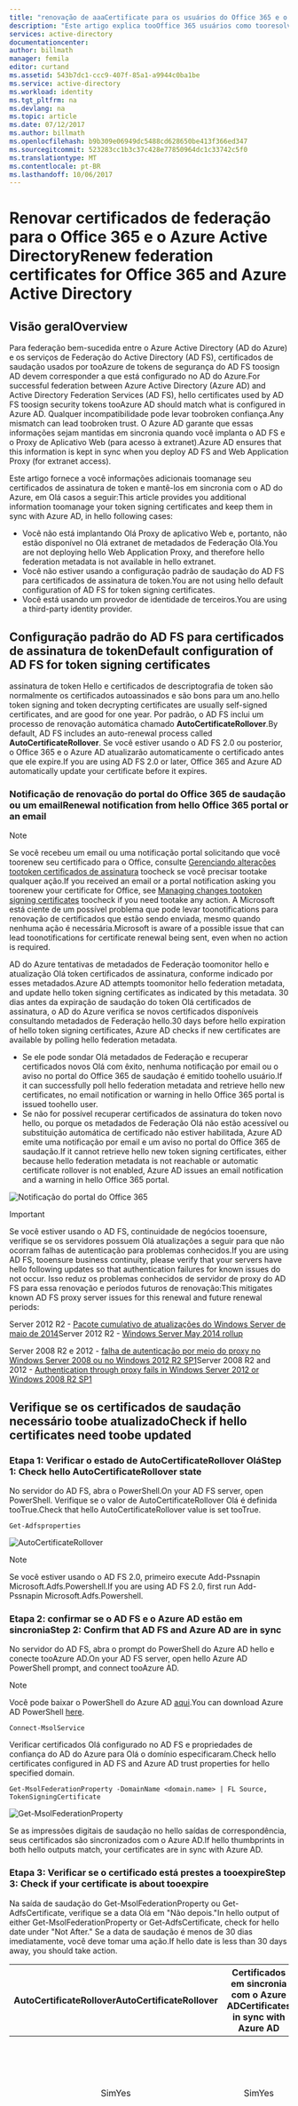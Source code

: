 ```yaml
---
title: "renovação de aaaCertificate para os usuários do Office 365 e o Azure AD | Microsoft Docs"
description: "Este artigo explica tooOffice 365 usuários como tooresolve problemas de emails que notificação-lo sobre como renovar um certificado."
services: active-directory
documentationcenter: 
author: billmath
manager: femila
editor: curtand
ms.assetid: 543b7dc1-ccc9-407f-85a1-a9944c0ba1be
ms.service: active-directory
ms.workload: identity
ms.tgt_pltfrm: na
ms.devlang: na
ms.topic: article
ms.date: 07/12/2017
ms.author: billmath
ms.openlocfilehash: b9b309e06949dc5488cd628650be413f366ed347
ms.sourcegitcommit: 523283cc1b3c37c428e77850964dc1c33742c5f0
ms.translationtype: MT
ms.contentlocale: pt-BR
ms.lasthandoff: 10/06/2017
---
```

# <a name="renew-federation-certificates-for-office-365-and-azure-active-directory"></a><span data-ttu-id="0583a-103">Renovar certificados de federação para o Office 365 e o Azure Active Directory</span><span class="sxs-lookup"><span data-stu-id="0583a-103">Renew federation certificates for Office 365 and Azure Active Directory</span></span>
## <a name="overview"></a><span data-ttu-id="0583a-104">Visão geral</span><span class="sxs-lookup"><span data-stu-id="0583a-104">Overview</span></span>
<span data-ttu-id="0583a-105">Para federação bem-sucedida entre o Azure Active Directory (AD do Azure) e os serviços de Federação do Active Directory (AD FS), certificados de saudação usados por tooAzure de tokens de segurança do AD FS toosign AD devem corresponder a que está configurado no AD do Azure.</span><span class="sxs-lookup"><span data-stu-id="0583a-105">For successful federation between Azure Active Directory (Azure AD) and Active Directory Federation Services (AD FS), hello certificates used by AD FS toosign security tokens tooAzure AD should match what is configured in Azure AD.</span></span> <span data-ttu-id="0583a-106">Qualquer incompatibilidade pode levar toobroken confiança.</span><span class="sxs-lookup"><span data-stu-id="0583a-106">Any mismatch can lead toobroken trust.</span></span> <span data-ttu-id="0583a-107">O Azure AD garante que essas informações sejam mantidas em sincronia quando você implanta o AD FS e o Proxy de Aplicativo Web (para acesso à extranet).</span><span class="sxs-lookup"><span data-stu-id="0583a-107">Azure AD ensures that this information is kept in sync when you deploy AD FS and Web Application Proxy (for extranet access).</span></span>

<span data-ttu-id="0583a-108">Este artigo fornece a você informações adicionais toomanage seu certificados de assinatura de token e mantê-los em sincronia com o AD do Azure, em Olá casos a seguir:</span><span class="sxs-lookup"><span data-stu-id="0583a-108">This article provides you additional information toomanage your token signing certificates and keep them in sync with Azure AD, in hello following cases:</span></span>

* <span data-ttu-id="0583a-109">Você não está implantando Olá Proxy de aplicativo Web e, portanto, não estão disponível no Olá extranet de metadados de Federação Olá.</span><span class="sxs-lookup"><span data-stu-id="0583a-109">You are not deploying hello Web Application Proxy, and therefore hello federation metadata is not available in hello extranet.</span></span>
* <span data-ttu-id="0583a-110">Você não estiver usando a configuração padrão de saudação do AD FS para certificados de assinatura de token.</span><span class="sxs-lookup"><span data-stu-id="0583a-110">You are not using hello default configuration of AD FS for token signing certificates.</span></span>
* <span data-ttu-id="0583a-111">Você está usando um provedor de identidade de terceiros.</span><span class="sxs-lookup"><span data-stu-id="0583a-111">You are using a third-party identity provider.</span></span>

## <a name="default-configuration-of-ad-fs-for-token-signing-certificates"></a><span data-ttu-id="0583a-112">Configuração padrão do AD FS para certificados de assinatura de token</span><span class="sxs-lookup"><span data-stu-id="0583a-112">Default configuration of AD FS for token signing certificates</span></span>
<span data-ttu-id="0583a-113">assinatura de token Hello e certificados de descriptografia de token são normalmente os certificados autoassinados e são bons para um ano.</span><span class="sxs-lookup"><span data-stu-id="0583a-113">hello token signing and token decrypting certificates are usually self-signed certificates, and are good for one year.</span></span> <span data-ttu-id="0583a-114">Por padrão, o AD FS inclui um processo de renovação automática chamado **AutoCertificateRollover**.</span><span class="sxs-lookup"><span data-stu-id="0583a-114">By default, AD FS includes an auto-renewal process called **AutoCertificateRollover**.</span></span> <span data-ttu-id="0583a-115">Se você estiver usando o AD FS 2.0 ou posterior, o Office 365 e o Azure AD atualizarão automaticamente o certificado antes que ele expire.</span><span class="sxs-lookup"><span data-stu-id="0583a-115">If you are using AD FS 2.0 or later, Office 365 and Azure AD automatically update your certificate before it expires.</span></span>

### <a name="renewal-notification-from-hello-office-365-portal-or-an-email"></a><span data-ttu-id="0583a-116">Notificação de renovação do portal do Office 365 de saudação ou um email</span><span class="sxs-lookup"><span data-stu-id="0583a-116">Renewal notification from hello Office 365 portal or an email</span></span>
> [!NOTE]
> <span data-ttu-id="0583a-117">Se você recebeu um email ou uma notificação portal solicitando que você toorenew seu certificado para o Office, consulte [Gerenciando alterações tootoken certificados de assinatura](#managecerts) toocheck se você precisar tootake qualquer ação.</span><span class="sxs-lookup"><span data-stu-id="0583a-117">If you received an email or a portal notification asking you toorenew your certificate for Office, see [Managing changes tootoken signing certificates](#managecerts) toocheck if you need tootake any action.</span></span> <span data-ttu-id="0583a-118">A Microsoft está ciente de um possível problema que pode levar toonotifications para renovação de certificados que estão sendo enviada, mesmo quando nenhuma ação é necessária.</span><span class="sxs-lookup"><span data-stu-id="0583a-118">Microsoft is aware of a possible issue that can lead toonotifications for certificate renewal being sent, even when no action is required.</span></span>
>
>

<span data-ttu-id="0583a-119">AD do Azure tentativas de metadados de Federação toomonitor hello e atualização Olá token certificados de assinatura, conforme indicado por esses metadados.</span><span class="sxs-lookup"><span data-stu-id="0583a-119">Azure AD attempts toomonitor hello federation metadata, and update hello token signing certificates as indicated by this metadata.</span></span> <span data-ttu-id="0583a-120">30 dias antes da expiração de saudação do token Olá certificados de assinatura, o AD do Azure verifica se novos certificados disponíveis consultando metadados de Federação hello.</span><span class="sxs-lookup"><span data-stu-id="0583a-120">30 days before hello expiration of hello token signing certificates, Azure AD checks if new certificates are available by polling hello federation metadata.</span></span>

* <span data-ttu-id="0583a-121">Se ele pode sondar Olá metadados de Federação e recuperar certificados novos Olá com êxito, nenhuma notificação por email ou o aviso no portal do Office 365 de saudação é emitido toohello usuário.</span><span class="sxs-lookup"><span data-stu-id="0583a-121">If it can successfully poll hello federation metadata and retrieve hello new certificates, no email notification or warning in hello Office 365 portal is issued toohello user.</span></span>
* <span data-ttu-id="0583a-122">Se não for possível recuperar certificados de assinatura do token novo hello, ou porque os metadados de Federação Olá não estão acessível ou substituição automática de certificado não estiver habilitada, Azure AD emite uma notificação por email e um aviso no portal do Office 365 de saudação.</span><span class="sxs-lookup"><span data-stu-id="0583a-122">If it cannot retrieve hello new token signing certificates, either because hello federation metadata is not reachable or automatic certificate rollover is not enabled, Azure AD issues an email notification and a warning in hello Office 365 portal.</span></span>

![Notificação do portal do Office 365](./media/active-directory-aadconnect-o365-certs/notification.png)

> [!IMPORTANT]
> <span data-ttu-id="0583a-124">Se você estiver usando o AD FS, continuidade de negócios tooensure, verifique se os servidores possuem Olá atualizações a seguir para que não ocorram falhas de autenticação para problemas conhecidos.</span><span class="sxs-lookup"><span data-stu-id="0583a-124">If you are using AD FS, tooensure business continuity, please verify that your servers have hello following updates so that authentication failures for known issues do not occur.</span></span> <span data-ttu-id="0583a-125">Isso reduz os problemas conhecidos de servidor de proxy do AD FS para essa renovação e períodos futuros de renovação:</span><span class="sxs-lookup"><span data-stu-id="0583a-125">This mitigates known AD FS proxy server issues for this renewal and future renewal periods:</span></span>
>
> <span data-ttu-id="0583a-126">Server 2012 R2 - [Pacote cumulativo de atualizações do Windows Server de maio de 2014](http://support.microsoft.com/kb/2955164)</span><span class="sxs-lookup"><span data-stu-id="0583a-126">Server 2012 R2 - [Windows Server May 2014 rollup](http://support.microsoft.com/kb/2955164)</span></span>
>
> <span data-ttu-id="0583a-127">Server 2008 R2 e 2012 - [falha de autenticação por meio do proxy no Windows Server 2008 ou no Windows 2012 R2 SP1](http://support.microsoft.com/kb/3094446)</span><span class="sxs-lookup"><span data-stu-id="0583a-127">Server 2008 R2 and 2012 - [Authentication through proxy fails in Windows Server 2012 or Windows 2008 R2 SP1](http://support.microsoft.com/kb/3094446)</span></span>
>
>

## <span data-ttu-id="0583a-128">Verifique se os certificados de saudação necessário toobe atualizado<a name="managecerts"></a></span><span class="sxs-lookup"><span data-stu-id="0583a-128">Check if hello certificates need toobe updated <a name="managecerts"></a></span></span>
### <a name="step-1-check-hello-autocertificaterollover-state"></a><span data-ttu-id="0583a-129">Etapa 1: Verificar o estado de AutoCertificateRollover Olá</span><span class="sxs-lookup"><span data-stu-id="0583a-129">Step 1: Check hello AutoCertificateRollover state</span></span>
<span data-ttu-id="0583a-130">No servidor do AD FS, abra o PowerShell.</span><span class="sxs-lookup"><span data-stu-id="0583a-130">On your AD FS server, open PowerShell.</span></span> <span data-ttu-id="0583a-131">Verifique se o valor de AutoCertificateRollover Olá é definida tooTrue.</span><span class="sxs-lookup"><span data-stu-id="0583a-131">Check that hello AutoCertificateRollover value is set tooTrue.</span></span>

    Get-Adfsproperties

![AutoCertificateRollover](./media/active-directory-aadconnect-o365-certs/autocertrollover.png)

>[!NOTE] 
><span data-ttu-id="0583a-133">Se você estiver usando o AD FS 2.0, primeiro execute Add-Pssnapin Microsoft.Adfs.Powershell.</span><span class="sxs-lookup"><span data-stu-id="0583a-133">If you are using AD FS 2.0, first run Add-Pssnapin Microsoft.Adfs.Powershell.</span></span>

### <a name="step-2-confirm-that-ad-fs-and-azure-ad-are-in-sync"></a><span data-ttu-id="0583a-134">Etapa 2: confirmar se o AD FS e o Azure AD estão em sincronia</span><span class="sxs-lookup"><span data-stu-id="0583a-134">Step 2: Confirm that AD FS and Azure AD are in sync</span></span>
<span data-ttu-id="0583a-135">No servidor do AD FS, abra o prompt do PowerShell do Azure AD hello e conecte tooAzure AD.</span><span class="sxs-lookup"><span data-stu-id="0583a-135">On your AD FS server, open hello Azure AD PowerShell prompt, and connect tooAzure AD.</span></span>

> [!NOTE]
> <span data-ttu-id="0583a-136">Você pode baixar o PowerShell do Azure AD [aqui](https://technet.microsoft.com/library/jj151815.aspx).</span><span class="sxs-lookup"><span data-stu-id="0583a-136">You can download Azure AD PowerShell [here](https://technet.microsoft.com/library/jj151815.aspx).</span></span>
>
>

    Connect-MsolService

<span data-ttu-id="0583a-137">Verificar certificados Olá configurado no AD FS e propriedades de confiança do AD do Azure para Olá o domínio especificaram.</span><span class="sxs-lookup"><span data-stu-id="0583a-137">Check hello certificates configured in AD FS and Azure AD trust properties for hello specified domain.</span></span>

    Get-MsolFederationProperty -DomainName <domain.name> | FL Source, TokenSigningCertificate

![Get-MsolFederationProperty](./media/active-directory-aadconnect-o365-certs/certsync.png)

<span data-ttu-id="0583a-139">Se as impressões digitais de saudação no hello saídas de correspondência, seus certificados são sincronizados com o Azure AD.</span><span class="sxs-lookup"><span data-stu-id="0583a-139">If hello thumbprints in both hello outputs match, your certificates are in sync with Azure AD.</span></span>

### <a name="step-3-check-if-your-certificate-is-about-tooexpire"></a><span data-ttu-id="0583a-140">Etapa 3: Verificar se o certificado está prestes a tooexpire</span><span class="sxs-lookup"><span data-stu-id="0583a-140">Step 3: Check if your certificate is about tooexpire</span></span>
<span data-ttu-id="0583a-141">Na saída de saudação do Get-MsolFederationProperty ou Get-AdfsCertificate, verifique se a data Olá em "Não depois."</span><span class="sxs-lookup"><span data-stu-id="0583a-141">In hello output of either Get-MsolFederationProperty or Get-AdfsCertificate, check for hello date under "Not After."</span></span> <span data-ttu-id="0583a-142">Se a data de saudação é menos de 30 dias imediatamente, você deve tomar uma ação.</span><span class="sxs-lookup"><span data-stu-id="0583a-142">If hello date is less than 30 days away, you should take action.</span></span>

| <span data-ttu-id="0583a-143">AutoCertificateRollover</span><span class="sxs-lookup"><span data-stu-id="0583a-143">AutoCertificateRollover</span></span> | <span data-ttu-id="0583a-144">Certificados em sincronia com o Azure AD</span><span class="sxs-lookup"><span data-stu-id="0583a-144">Certificates in sync with Azure AD</span></span> | <span data-ttu-id="0583a-145">Os metadados de federação do AD FS estão acessíveis publicamente</span><span class="sxs-lookup"><span data-stu-id="0583a-145">Federation metadata is publicly accessible</span></span> | <span data-ttu-id="0583a-146">Validade</span><span class="sxs-lookup"><span data-stu-id="0583a-146">Validity</span></span> | <span data-ttu-id="0583a-147">Ação</span><span class="sxs-lookup"><span data-stu-id="0583a-147">Action</span></span> |
|:---:|:---:|:---:|:---:|:---:|
| <span data-ttu-id="0583a-148">Sim</span><span class="sxs-lookup"><span data-stu-id="0583a-148">Yes</span></span> |<span data-ttu-id="0583a-149">Sim</span><span class="sxs-lookup"><span data-stu-id="0583a-149">Yes</span></span> |<span data-ttu-id="0583a-150">Sim</span><span class="sxs-lookup"><span data-stu-id="0583a-150">Yes</span></span> |- |<span data-ttu-id="0583a-151">Nenhuma ação necessária.</span><span class="sxs-lookup"><span data-stu-id="0583a-151">No action needed.</span></span> <span data-ttu-id="0583a-152">Confira [Renovar o certificado de assinatura de token automaticamente](#autorenew).</span><span class="sxs-lookup"><span data-stu-id="0583a-152">See [Renew token signing certificate automatically](#autorenew).</span></span> |
| <span data-ttu-id="0583a-153">Sim</span><span class="sxs-lookup"><span data-stu-id="0583a-153">Yes</span></span> |<span data-ttu-id="0583a-154">Não</span><span class="sxs-lookup"><span data-stu-id="0583a-154">No</span></span> |- |<span data-ttu-id="0583a-155">Menos de 15 dias</span><span class="sxs-lookup"><span data-stu-id="0583a-155">Less than 15 days</span></span> |<span data-ttu-id="0583a-156">Renovar imediatamente.</span><span class="sxs-lookup"><span data-stu-id="0583a-156">Renew immediately.</span></span> <span data-ttu-id="0583a-157">Confira [Renovar manualmente o certificado de assinatura de token ](#manualrenew).</span><span class="sxs-lookup"><span data-stu-id="0583a-157">See [Renew token signing certificate manually](#manualrenew).</span></span> |
| <span data-ttu-id="0583a-158">Não</span><span class="sxs-lookup"><span data-stu-id="0583a-158">No</span></span> |- |- |<span data-ttu-id="0583a-159">Menos de 30 dias</span><span class="sxs-lookup"><span data-stu-id="0583a-159">Less than 30 days</span></span> |<span data-ttu-id="0583a-160">Renovar imediatamente.</span><span class="sxs-lookup"><span data-stu-id="0583a-160">Renew immediately.</span></span> <span data-ttu-id="0583a-161">Confira [Renovar manualmente o certificado de assinatura de token ](#manualrenew).</span><span class="sxs-lookup"><span data-stu-id="0583a-161">See [Renew token signing certificate manually](#manualrenew).</span></span> |

<span data-ttu-id="0583a-162">\[-] Não importa</span><span class="sxs-lookup"><span data-stu-id="0583a-162">\[-]  Does not matter</span></span>

## <span data-ttu-id="0583a-163">Renove automaticamente o certificado de assinatura de token de saudação (recomendado)<a name="autorenew"></a></span><span class="sxs-lookup"><span data-stu-id="0583a-163">Renew hello token signing certificate automatically (recommended) <a name="autorenew"></a></span></span>
<span data-ttu-id="0583a-164">Você não precisa tooperform todas as etapas manuais se as seguinte Olá forem verdadeiras:</span><span class="sxs-lookup"><span data-stu-id="0583a-164">You don't need tooperform any manual steps if both of hello following are true:</span></span>

* <span data-ttu-id="0583a-165">Você implantou o Proxy de aplicativo Web, permitindo acesso toohello metadados de federação de saudação à extranet.</span><span class="sxs-lookup"><span data-stu-id="0583a-165">You have deployed Web Application Proxy, which can enable access toohello federation metadata from hello extranet.</span></span>
* <span data-ttu-id="0583a-166">Você está usando a configuração padrão de saudação do AD FS (AutoCertificateRollover está habilitado).</span><span class="sxs-lookup"><span data-stu-id="0583a-166">You are using hello AD FS default configuration (AutoCertificateRollover is enabled).</span></span>

<span data-ttu-id="0583a-167">Verifique a saudação tooconfirm que Olá certificado a seguir pode ser atualizada automaticamente.</span><span class="sxs-lookup"><span data-stu-id="0583a-167">Check hello following tooconfirm that hello certificate can be automatically updated.</span></span>

<span data-ttu-id="0583a-168">**1. Olá propriedade do AD FS AutoCertificateRollover deve ser definido como tooTrue.**</span><span class="sxs-lookup"><span data-stu-id="0583a-168">**1. hello AD FS property AutoCertificateRollover must be set tooTrue.**</span></span> <span data-ttu-id="0583a-169">Isso indica que o AD FS gerará automaticamente novo token de assinatura e certificados de descriptografia de token, antes de saudação antigo aqueles expirarem.</span><span class="sxs-lookup"><span data-stu-id="0583a-169">This indicates that AD FS will automatically generate new token signing and token decryption certificates, before hello old ones expire.</span></span>

<span data-ttu-id="0583a-170">**2. metadados de Federação Olá AD FS são publicamente acessível.**</span><span class="sxs-lookup"><span data-stu-id="0583a-170">**2. hello AD FS federation metadata is publicly accessible.**</span></span> <span data-ttu-id="0583a-171">Verifique se os metadados de Federação estão publicamente acessível navegando toohello seguindo a URL de um computador na Olá internet pública (fora da rede corporativa da saudação):</span><span class="sxs-lookup"><span data-stu-id="0583a-171">Check that your federation metadata is publicly accessible by navigating toohello following URL from a computer on hello public internet (off of hello corporate network):</span></span>

<span data-ttu-id="0583a-172">https://(your_FS_name)/federationmetadata/2007-06/federationmetadata.xml</span><span class="sxs-lookup"><span data-stu-id="0583a-172">https://(your_FS_name)/federationmetadata/2007-06/federationmetadata.xml</span></span>

<span data-ttu-id="0583a-173">onde `(your_FS_name) `é substituído pelo nome de host do hello federação serviço sua organização usa, por exemplo, fs.contoso.com.  Se você for capaz de tooverify dessas configurações com êxito, você não tem toodo qualquer outra coisa.</span><span class="sxs-lookup"><span data-stu-id="0583a-173">where `(your_FS_name) `is replaced with hello federation service host name your organization uses, such as fs.contoso.com.  If you are able tooverify both of these settings successfully, you do not have toodo anything else.</span></span>  

<span data-ttu-id="0583a-174">Exemplo: https://fs.contoso.com/federationmetadata/2007-06/federationmetadata.xml</span><span class="sxs-lookup"><span data-stu-id="0583a-174">Example: https://fs.contoso.com/federationmetadata/2007-06/federationmetadata.xml</span></span>

## <span data-ttu-id="0583a-175">Renovar manualmente o certificado de assinatura de token de saudação<a name="manualrenew"></a></span><span class="sxs-lookup"><span data-stu-id="0583a-175">Renew hello token signing certificate manually <a name="manualrenew"></a></span></span>
<span data-ttu-id="0583a-176">Você pode escolher toorenew certificados de assinatura de token Olá manualmente.</span><span class="sxs-lookup"><span data-stu-id="0583a-176">You may choose toorenew hello token signing certificates manually.</span></span> <span data-ttu-id="0583a-177">Por exemplo, hello cenários a seguir podem funcionar melhor para a renovação manual:</span><span class="sxs-lookup"><span data-stu-id="0583a-177">For example, hello following scenarios might work better for manual renewal:</span></span>

* <span data-ttu-id="0583a-178">Os certificados de assinatura de token não são certificados autoassinados.</span><span class="sxs-lookup"><span data-stu-id="0583a-178">Token signing certificates are not self-signed certificates.</span></span> <span data-ttu-id="0583a-179">motivo mais comum de saudação para isso é que sua organização gerencia certificados do AD FS registrados de uma autoridade de certificação organizacional.</span><span class="sxs-lookup"><span data-stu-id="0583a-179">hello most common reason for this is that your organization manages AD FS certificates enrolled from an organizational certificate authority.</span></span>
* <span data-ttu-id="0583a-180">Segurança de rede não permite toobe de metadados de federação de saudação publicamente disponível.</span><span class="sxs-lookup"><span data-stu-id="0583a-180">Network security does not allow hello federation metadata toobe publicly available.</span></span>

<span data-ttu-id="0583a-181">Nesses cenários, toda vez que você atualizar o token Olá certificados de assinatura, você deve também atualizar seu domínio do Office 365 usando o comando do PowerShell hello, Update-MsolFederatedDomain.</span><span class="sxs-lookup"><span data-stu-id="0583a-181">In these scenarios, every time you update hello token signing certificates, you must also update your Office 365 domain by using hello PowerShell command, Update-MsolFederatedDomain.</span></span>

### <a name="step-1-ensure-that-ad-fs-has-new-token-signing-certificates"></a><span data-ttu-id="0583a-182">Etapa 1: verifique se o AD FS tem novos certificados de assinatura de token</span><span class="sxs-lookup"><span data-stu-id="0583a-182">Step 1: Ensure that AD FS has new token signing certificates</span></span>
<span data-ttu-id="0583a-183">**Configuração não padrão**</span><span class="sxs-lookup"><span data-stu-id="0583a-183">**Non-default configuration**</span></span>

<span data-ttu-id="0583a-184">Se você estiver usando uma configuração não padrão do AD FS (onde **AutoCertificateRollover** está definido muito**False**), você provavelmente está usando certificados personalizados (não autoassinados).</span><span class="sxs-lookup"><span data-stu-id="0583a-184">If you are using a non-default configuration of AD FS (where **AutoCertificateRollover** is set too**False**), you are probably using custom certificates (not self-signed).</span></span> <span data-ttu-id="0583a-185">Para obter mais informações sobre como os certificados de autenticação token do toorenew Olá AD FS, consulte [orientação para os clientes usando o AD FS não certificados autoassinados](https://msdn.microsoft.com/library/azure/JJ933264.aspx#BKMK_NotADFSCert).</span><span class="sxs-lookup"><span data-stu-id="0583a-185">For more information about how toorenew hello AD FS token signing certificates, see [Guidance for customers not using AD FS self-signed certificates](https://msdn.microsoft.com/library/azure/JJ933264.aspx#BKMK_NotADFSCert).</span></span>

<span data-ttu-id="0583a-186">**Os metadados de federação não estão disponíveis publicamente**</span><span class="sxs-lookup"><span data-stu-id="0583a-186">**Federation metadata is not publicly available**</span></span>

<span data-ttu-id="0583a-187">Olá por outro lado, se **AutoCertificateRollover** está definido muito**True**, mas seus metadados de Federação não estão acessível publicamente, primeiro certifique-se de que os novos certificados de assinatura de token foram gerados pelo AD FS.</span><span class="sxs-lookup"><span data-stu-id="0583a-187">On hello other hand, if **AutoCertificateRollover** is set too**True**, but your federation metadata is not publicly accessible, first make sure that new token signing certificates have been generated by AD FS.</span></span> <span data-ttu-id="0583a-188">Confirme que você tem o novo token assinando certificados Olá colocar as etapas a seguir:</span><span class="sxs-lookup"><span data-stu-id="0583a-188">Confirm you have new token signing certificates by taking hello following steps:</span></span>

1. <span data-ttu-id="0583a-189">Verifique se que você está conectado no servidor do toohello primário AD FS.</span><span class="sxs-lookup"><span data-stu-id="0583a-189">Verify that you are logged on toohello primary AD FS server.</span></span>
2. <span data-ttu-id="0583a-190">Verifique se os certificados de assinatura atual Olá no AD FS, abrindo uma janela de comando do PowerShell e executando Olá comando a seguir:</span><span class="sxs-lookup"><span data-stu-id="0583a-190">Check hello current signing certificates in AD FS by opening a PowerShell command window, and running hello following command:</span></span>

    <span data-ttu-id="0583a-191">PS C:\>Get-ADFSCertificate –CertificateType token-signing</span><span class="sxs-lookup"><span data-stu-id="0583a-191">PS C:\>Get-ADFSCertificate –CertificateType token-signing</span></span>

   > [!NOTE]
   > <span data-ttu-id="0583a-192">Se estiver usando o AD FS 2.0, você deverá executar Add-Pssnapin Microsoft.Adfs.Powershell primeiro.</span><span class="sxs-lookup"><span data-stu-id="0583a-192">If you are using AD FS 2.0, you should run Add-Pssnapin Microsoft.Adfs.Powershell first.</span></span>
   >
   >
3. <span data-ttu-id="0583a-193">Examine a saída do comando Olá em todos os certificados listados.</span><span class="sxs-lookup"><span data-stu-id="0583a-193">Look at hello command output at any certificates listed.</span></span> <span data-ttu-id="0583a-194">Se o AD FS gerou um novo certificado, você deverá ver dois certificados na saída de hello: uma para a qual Olá **IsPrimary** valor é **True** e hello **NotAfter** data é dentro de 5 dias e um para o qual **IsPrimary** é **False** e **NotAfter** é cerca de um ano em Olá futuras.</span><span class="sxs-lookup"><span data-stu-id="0583a-194">If AD FS has generated a new certificate, you should see two certificates in hello output: one for which hello **IsPrimary** value is **True** and hello **NotAfter** date is within 5 days, and one for which **IsPrimary** is **False** and **NotAfter** is about a year in hello future.</span></span>
4. <span data-ttu-id="0583a-195">Se você apenas ver um certificado e Olá **NotAfter** data é de 5 dias, você precisa toogenerate um novo certificado.</span><span class="sxs-lookup"><span data-stu-id="0583a-195">If you only see one certificate, and hello **NotAfter** date is within 5 days, you need toogenerate a new certificate.</span></span>
5. <span data-ttu-id="0583a-196">toogenerate um novo certificado, execute Olá comando em um prompt de comando do PowerShell a seguir: `PS C:\>Update-ADFSCertificate –CertificateType token-signing`.</span><span class="sxs-lookup"><span data-stu-id="0583a-196">toogenerate a new certificate, execute hello following command at a PowerShell command prompt: `PS C:\>Update-ADFSCertificate –CertificateType token-signing`.</span></span>
6. <span data-ttu-id="0583a-197">Verificar atualização Olá executando Olá novamente comandos a seguir: PS c\>Get-ADFSCertificate – CertificateType autenticação de tokens</span><span class="sxs-lookup"><span data-stu-id="0583a-197">Verify hello update by running hello following command again: PS C:\>Get-ADFSCertificate –CertificateType token-signing</span></span>

<span data-ttu-id="0583a-198">Dois certificados deverão ser listados agora, um dos quais tem uma **NotAfter** data de aproximadamente um ano Olá futuro e para quais Olá **IsPrimary** valor é **False**.</span><span class="sxs-lookup"><span data-stu-id="0583a-198">Two certificates should be listed now, one of which has a **NotAfter** date of approximately one year in hello future, and for which hello **IsPrimary** value is **False**.</span></span>

### <a name="step-2-update-hello-new-token-signing-certificates-for-hello-office-365-trust"></a><span data-ttu-id="0583a-199">Etapa 2: Atualizar novo token de saudação assinando certificados de confiança Olá Office 365</span><span class="sxs-lookup"><span data-stu-id="0583a-199">Step 2: Update hello new token signing certificates for hello Office 365 trust</span></span>
<span data-ttu-id="0583a-200">Atualize o Office 365 com hello novo token de assinatura certificados toobe usada para a relação de confiança hello, da seguinte maneira.</span><span class="sxs-lookup"><span data-stu-id="0583a-200">Update Office 365 with hello new token signing certificates toobe used for hello trust, as follows.</span></span>

1. <span data-ttu-id="0583a-201">Abra Olá Microsoft Azure módulo Active Directory para Windows PowerShell.</span><span class="sxs-lookup"><span data-stu-id="0583a-201">Open hello Microsoft Azure Active Directory Module for Windows PowerShell.</span></span>
2. <span data-ttu-id="0583a-202">Execute $cred = Get-Credential.</span><span class="sxs-lookup"><span data-stu-id="0583a-202">Run $cred=Get-Credential.</span></span> <span data-ttu-id="0583a-203">Quando este cmdlet solicitar credenciais, digite as credenciais da conta de administrador de serviços de nuvem.</span><span class="sxs-lookup"><span data-stu-id="0583a-203">When this cmdlet prompts you for credentials, type your cloud service administrator account credentials.</span></span>
3. <span data-ttu-id="0583a-204">Execute Connect-MsolService –Credential $cred. Esse cmdlet conecta toohello serviço de nuvem.</span><span class="sxs-lookup"><span data-stu-id="0583a-204">Run Connect-MsolService –Credential $cred. This cmdlet connects you toohello cloud service.</span></span> <span data-ttu-id="0583a-205">Criar um contexto que conecta o serviço de nuvem toohello é necessária antes de executar qualquer um dos cmdlets adicionais de saudação instalados pela ferramenta de saudação.</span><span class="sxs-lookup"><span data-stu-id="0583a-205">Creating a context that connects you toohello cloud service is required before running any of hello additional cmdlets installed by hello tool.</span></span>
4. <span data-ttu-id="0583a-206">Se você estiver executando esses comandos em um computador que não seja o servidor de Federação primário saudação do AD FS, execute Set-MSOLAdfscontext-computador <AD FS primary server>, onde <AD FS primary server> é o nome FQDN interno de saudação do servidor do hello primário AD FS.</span><span class="sxs-lookup"><span data-stu-id="0583a-206">If you are running these commands on a computer that is not hello AD FS primary federation server, run Set-MSOLAdfscontext -Computer <AD FS primary server>, where <AD FS primary server> is hello internal FQDN name of hello primary AD FS server.</span></span> <span data-ttu-id="0583a-207">Esse cmdlet cria um contexto que conecta você tooAD FS.</span><span class="sxs-lookup"><span data-stu-id="0583a-207">This cmdlet creates a context that connects you tooAD FS.</span></span>
5. <span data-ttu-id="0583a-208">Execute Update-MSOLFederatedDomain –DomainName <domain>.</span><span class="sxs-lookup"><span data-stu-id="0583a-208">Run Update-MSOLFederatedDomain –DomainName <domain>.</span></span> <span data-ttu-id="0583a-209">Esse cmdlet atualiza as configurações de saudação do AD FS para o serviço de nuvem Olá e configura Olá a relação de confiança entre hello dois.</span><span class="sxs-lookup"><span data-stu-id="0583a-209">This cmdlet updates hello settings from AD FS into hello cloud service, and configures hello trust relationship between hello two.</span></span>

> [!NOTE]
> <span data-ttu-id="0583a-210">Se você precisar toosupport vários domínios de nível superior, como contoso.com e fabrikam.com, você deve usar o hello **SupportMultipleDomain** com qualquer cmdlet.</span><span class="sxs-lookup"><span data-stu-id="0583a-210">If you need toosupport multiple top-level domains, such as contoso.com and fabrikam.com, you must use hello **SupportMultipleDomain** switch with any cmdlets.</span></span> <span data-ttu-id="0583a-211">Para obter mais informações, veja [Suporte para vários domínios de nível superior](active-directory-aadconnect-multiple-domains.md).</span><span class="sxs-lookup"><span data-stu-id="0583a-211">For more information, see [Support for Multiple Top Level Domains](active-directory-aadconnect-multiple-domains.md).</span></span>
>
>

## <span data-ttu-id="0583a-212">Reparar a relação de confiança do Azure AD usando o Azure AD Connect <a name="connectrenew"></a></span><span class="sxs-lookup"><span data-stu-id="0583a-212">Repair Azure AD trust by using Azure AD Connect <a name="connectrenew"></a></span></span>
<span data-ttu-id="0583a-213">Se você tiver configurado seu farm do AD FS e a confiança do AD do Azure usando o Azure AD Connect, você pode usar toodetect do Azure AD Connect se você precisar tootake qualquer ação para seu certificados de assinatura de token.</span><span class="sxs-lookup"><span data-stu-id="0583a-213">If you configured your AD FS farm and Azure AD trust by using Azure AD Connect, you can use Azure AD Connect toodetect if you need tootake any action for your token signing certificates.</span></span> <span data-ttu-id="0583a-214">Se você precisar de certificados de saudação toorenew, você pode usar do Azure AD Connect toodo assim.</span><span class="sxs-lookup"><span data-stu-id="0583a-214">If you need toorenew hello certificates, you can use Azure AD Connect toodo so.</span></span>

<span data-ttu-id="0583a-215">Para obter mais informações, consulte [reparar confiança Olá](active-directory-aadconnect-federation-management.md).</span><span class="sxs-lookup"><span data-stu-id="0583a-215">For more information, see [Repairing hello trust](active-directory-aadconnect-federation-management.md).</span></span>
